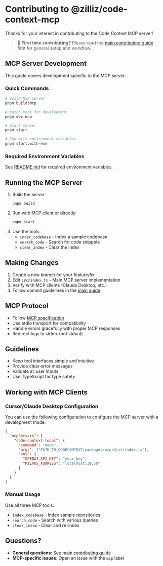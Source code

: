 # Contributing to @zilliz/code-context-mcp

Thanks for your interest in contributing to the Code Context MCP server!

> 📖 **First time contributing?** Please read the [main contributing guide](../../CONTRIBUTING.md) first for general setup and workflow.

## MCP Server Development

This guide covers development specific to the MCP server.

### Quick Commands
```bash
# Build MCP server
pnpm build:mcp

# Watch mode for development
pnpm dev:mcp

# Start server
pnpm start

# Run with environment variables
pnpm start:with-env
```

### Required Environment Variables
See [README.md](./README.md#prepare-environment-variables) for required environment variables.

## Running the MCP Server

1. Build the server:
   ```bash
   pnpm build
   ```
2. Run with MCP client or directly:
   ```bash
   pnpm start
   ```
3. Use the tools:
   - `index_codebase` - Index a sample codebase
   - `search_code` - Search for code snippets
   - `clear_index` - Clear the index

## Making Changes

1. Create a new branch for your feature/fix
2. Edit `src/index.ts` - Main MCP server implementation  
3. Verify with MCP clients (Claude Desktop, etc.)
4. Follow commit guidelines in the [main guide](../../CONTRIBUTING.md)

## MCP Protocol

- Follow [MCP specification](https://modelcontextprotocol.io/)
- Use stdio transport for compatibility
- Handle errors gracefully with proper MCP responses
- Redirect logs to stderr (not stdout)

## Guidelines

- Keep tool interfaces simple and intuitive
- Provide clear error messages
- Validate all user inputs
- Use TypeScript for type safety

## Working with MCP Clients

### Cursor/Claude Desktop Configuration
You can use the following configuration to configure the MCP server with a development mode.
```json
{
  "mcpServers": {
    "code-context-local": {
      "command": "node",
      "args": ["PATH_TO_CODECONTEXT/packages/mcp/dist/index.js"],
      "env": {
        "OPENAI_API_KEY": "your-key",  
        "MILVUS_ADDRESS": "localhost:19530"
      }
    }
  }
}
```

### Manual Usage
Use all three MCP tools:
- `index_codebase` - Index sample repositories
- `search_code` - Search with various queries  
- `clear_index` - Clear and re-index

## Questions?

- **General questions**: See [main contributing guide](../../CONTRIBUTING.md)
- **MCP-specific issues**: Open an issue with the `mcp` label 
